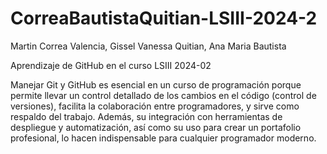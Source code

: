 # CorreaBautistaQuitian-LSIII-2024-2
Martin Correa Valencia, Gissel Vanessa Quitian, Ana Maria Bautista

Aprendizaje de GitHub en el curso LSIII 2024-02

Manejar Git y GitHub es esencial en un curso de programación porque permite llevar un control detallado de los cambios en el código (control de versiones), facilita la colaboración entre programadores, y sirve como respaldo del trabajo. Además, su integración con herramientas de despliegue y automatización, así como su uso para crear un portafolio profesional, lo hacen indispensable para cualquier programador moderno.
